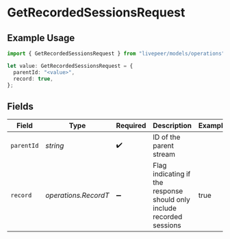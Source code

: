 # GetRecordedSessionsRequest

## Example Usage

```typescript
import { GetRecordedSessionsRequest } from "livepeer/models/operations";

let value: GetRecordedSessionsRequest = {
  parentId: "<value>",
  record: true,
};
```

## Fields

| Field                                                                  | Type                                                                   | Required                                                               | Description                                                            | Example                                                                |
| ---------------------------------------------------------------------- | ---------------------------------------------------------------------- | ---------------------------------------------------------------------- | ---------------------------------------------------------------------- | ---------------------------------------------------------------------- |
| `parentId`                                                             | *string*                                                               | :heavy_check_mark:                                                     | ID of the parent stream                                                |                                                                        |
| `record`                                                               | *operations.RecordT*                                                   | :heavy_minus_sign:                                                     | Flag indicating if the response should only include recorded<br/>sessions<br/> | true                                                                   |